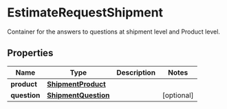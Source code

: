 

# EstimateRequestShipment

Container for the answers to questions at shipment level    and Product level.

## Properties

| Name | Type | Description | Notes |
|------------ | ------------- | ------------- | -------------|
|**product** | [**ShipmentProduct**](ShipmentProduct.md) |  |  |
|**question** | [**ShipmentQuestion**](ShipmentQuestion.md) |  |  [optional] |



